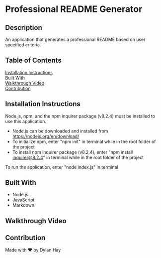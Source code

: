 # Professional README Generator

## Description
An application that generates a professional README based on user specified criteria.

## Table of Contents
[Installation Instructions](#installation-instructions)  
[Built With](#built-with)  
[Walkthrough Video](#walkthrough-video)  
[Contribution](#contribution) 

## Installation Instructions
Node.js, npm, and the npm inquirer package (v8.2.4) must be installed to use this application.

* Node.js can be downloaded and installed from https://nodejs.org/en/download/  
* To initialize npm, enter "npm init" in terminal while in the root folder of the project  
* To install npm inquirer package (v8.2.4), enter "npm install inquirer@8.2.4" in terminal while in the root folder of the project  

To run the application, enter "node index.js" in terminal

## Built With
* Node.js
* JavaScript
* Markdown

## Walkthrough Video


## Contribution
Made with ❤️ by Dylan Hay